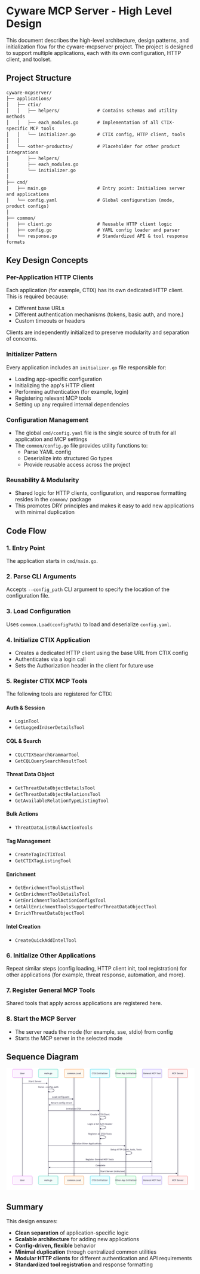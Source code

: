 # Cyware MCP Server - High Level Design

This document describes the high-level architecture, design patterns, and initialization flow for the cyware-mcpserver project. The project is designed to support multiple applications, each with its own configuration, HTTP client, and toolset.

## Project Structure

```
cyware-mcpserver/
├── applications/
│   ├── ctix/
│   │   ├── helpers/              # Contains schemas and utility methods
│   │   ├── each_modules.go       # Implementation of all CTIX-specific MCP tools
│   │   └── initializer.go        # CTIX config, HTTP client, tools
│   │
│   └── <other-products>/         # Placeholder for other product integrations
│       ├── helpers/
│       ├── each_modules.go
│       └── initializer.go
│
├── cmd/
│   ├── main.go                   # Entry point: Initializes server and applications
│   └── config.yaml               # Global configuration (mode, product configs)
│
├── common/
│   ├── client.go                 # Reusable HTTP client logic
│   ├── config.go                 # YAML config loader and parser
│   └── response.go               # Standardized API & tool response formats
```

## Key Design Concepts

### Per-Application HTTP Clients

Each application (for example, CTIX) has its own dedicated HTTP client. This is required because:
- Different base URLs
- Different authentication mechanisms (tokens, basic auth, and more.)
- Custom timeouts or headers

Clients are independently initialized to preserve modularity and separation of concerns.

### Initializer Pattern

Every application includes an `initializer.go` file responsible for:
- Loading app-specific configuration
- Initializing the app's HTTP client
- Performing authentication (for example, login)
- Registering relevant MCP tools
- Setting up any required internal dependencies

### Configuration Management

- The global `cmd/config.yaml` file is the single source of truth for all application and MCP settings
- The `common/config.go` file provides utility functions to:
  - Parse YAML config
  - Deserialize into structured Go types
  - Provide reusable access across the project

### Reusability & Modularity

- Shared logic for HTTP clients, configuration, and response formatting resides in the `common/` package
- This promotes DRY principles and makes it easy to add new applications with minimal duplication

## Code Flow

### 1. Entry Point
The application starts in `cmd/main.go`.

### 2. Parse CLI Arguments
Accepts `--config_path` CLI argument to specify the location of the configuration file.

### 3. Load Configuration
Uses `common.Load(configPath)` to load and deserialize `config.yaml`.

### 4. Initialize CTIX Application
- Creates a dedicated HTTP client using the base URL from CTIX config
- Authenticates via a login call
- Sets the Authorization header in the client for future use

### 5. Register CTIX MCP Tools

The following tools are registered for CTIX:

#### Auth & Session
- `LoginTool`
- `GetLoggedInUserDetailsTool`

#### CQL & Search
- `CQLCTIXSearchGrammarTool`
- `GetCQLQuerySearchResultTool`

#### Threat Data Object
- `GetThreatDataObjectDetailsTool`
- `GetThreatDataObjectRelationsTool`
- `GetAvailableRelationTypeListingTool`

#### Bulk Actions
- `ThreatDataListBulkActionTools`

#### Tag Management
- `CreateTagInCTIXTool`
- `GetCTIXTagListingTool`

#### Enrichment
- `GetEnrichmentToolsListTool`
- `GetEnrichmentToolDetailsTool`
- `GetEnrichmentToolActionConfigsTool`
- `GetAllEnrichmentToolsSupportedForThreatDataObjectTool`
- `EnrichThreatDataObjectTool`

#### Intel Creation
- `CreateQuickAddIntelTool`

### 6. Initialize Other Applications
Repeat similar steps (config loading, HTTP client init, tool registration) for other applications (for example, threat response, automation, and more).

### 7. Register General MCP Tools
Shared tools that apply across applications are registered here.

### 8. Start the MCP Server
- The server reads the mode (for example, sse, stdio) from config
- Starts the MCP server in the selected mode

## Sequence Diagram

![Sequence Diagram](images/sequence_diagram.png)

## Summary

This design ensures:
- **Clean separation** of application-specific logic
- **Scalable architecture** for adding new applications
- **Config-driven, flexible** behavior
- **Minimal duplication** through centralized common utilities
- **Modular HTTP clients** for different authentication and API requirements
- **Standardized tool registration** and response formatting